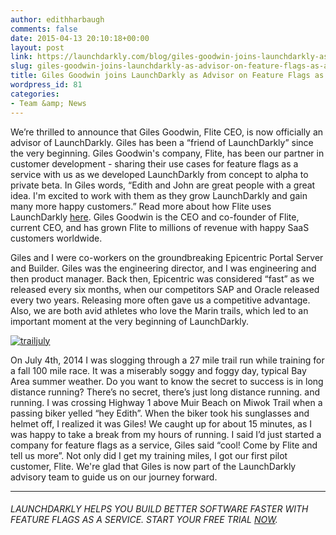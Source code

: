 ```yaml
---
author: edithharbaugh
comments: false
date: 2015-04-13 20:10:18+00:00
layout: post
link: https://launchdarkly.com/blog/giles-goodwin-joins-launchdarkly-as-advisor-on-feature-flags-as-a-service/
slug: giles-goodwin-joins-launchdarkly-as-advisor-on-feature-flags-as-a-service
title: Giles Goodwin joins LaunchDarkly as Advisor on Feature Flags as a Service
wordpress_id: 81
categories:
- Team &amp; News
---
```


We’re thrilled to announce that Giles Goodwin, Flite CEO, is now officially an advisor of LaunchDarkly. Giles has been a “friend of LaunchDarkly” since the very beginning. Giles Goodwin's company, Flite, has been our partner in customer development - sharing their use cases for feature flags as a service with us as we developed LaunchDarkly from concept to alpha to private beta. In Giles words, “Edith and John are great people with a great idea. I'm excited to work with them as they grow LaunchDarkly and gain many more happy customers.” Read more about how Flite uses LaunchDarkly [here](http://mechanics.flite.com/blog/2014/10/14/feature-flags-at-flite/). Giles Goodwin is the CEO and co-founder of Flite, current CEO, and has grown Flite to millions of revenue with happy SaaS customers worldwide.

Giles and I were co-workers on the groundbreaking Epicentric Portal Server and Builder. Giles was the engineering director, and I was engineering and then product manager. Back then, Epicentric was considered “fast” as we released every six months, when our competitors SAP and Oracle released every two years. Releasing more often gave us a competitive advantage. Also, we are both avid athletes who love the Marin trails, which led to an important moment at the very beginning of LaunchDarkly.

[![trailjuly](https://blog.launchdarkly.com//wp-content/uploads/2015/09/trailjuly.png)](https://blog.launchdarkly.com//wp-content/uploads/2015/09/trailjuly.png)

On July 4th, 2014 I was slogging through a 27 mile trail run while training for a fall 100 mile race. It was a miserably soggy and foggy day, typical Bay Area summer weather. Do you want to know the secret to success is in long distance running? There’s no secret, there’s just long distance running. and running. I was crossing Highway 1 above Muir Beach on Miwok Trail when a passing biker yelled “hey Edith”. When the biker took his sunglasses and helmet off, I realized it was Giles! We caught up for about 15 minutes, as I was happy to take a break from my hours of running. I said I’d just started a company for feature flags as a service, Giles said “cool! Come by Flite and tell us more”. Not only did I get my training miles, I got our first pilot customer, Flite. We're glad that Giles is now part of the LaunchDarkly advisory team to guide us on our journey forward.



* * *





###### _LAUNCHDARKLY HELPS YOU BUILD BETTER SOFTWARE FASTER WITH FEATURE FLAGS AS A SERVICE. START YOUR FREE TRIAL [NOW](https://app.launchdarkly.com/signup#/?utm_source=launchdarkly_blog&utm_medium=organic)._

